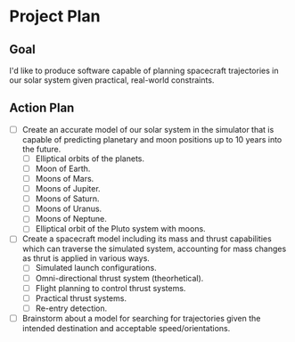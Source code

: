 # Project Plan

## Goal

I'd like to produce software capable of planning spacecraft trajectories in our solar system given practical, real-world constraints.

## Action Plan

* [ ] Create an accurate model of our solar system in the simulator that is capable of predicting planetary and moon positions up to 10 years into the future.
  - [ ] Elliptical orbits of the planets.
  - [ ] Moon of Earth.
  - [ ] Moons of Mars.
  - [ ] Moons of Jupiter.
  - [ ] Moons of Saturn.
  - [ ] Moons of Uranus.
  - [ ] Moons of Neptune.
  - [ ] Elliptical orbit of the Pluto system with moons.
* [ ] Create a spacecraft model including its mass and thrust capabilities which can traverse the simulated system, accounting for mass changes as thrut is applied in various ways.
  - [ ] Simulated launch configurations.
  - [ ] Omni-directional thrust system (theorhetical).
  - [ ] Flight planning to control thrust systems.
  - [ ] Practical thrust systems.
  - [ ] Re-entry detection.
* [ ] Brainstorm about a model for searching for trajectories given the intended destination and acceptable speed/orientations.
